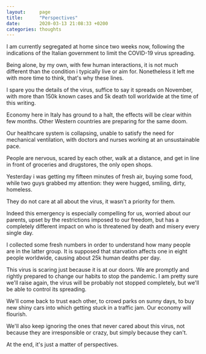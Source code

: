 ```yaml
---
layout:     page
title:      "Perspectives"
date:       2020-03-13 21:08:33 +0200
categories: thoughts
---
```


I am currently segregated at home since two weeks now, following the indications of the Italian government to limit the COVID-19 virus spreading.

Being alone, by my own, with few human interactions, it is not much different than the condition i typically live or aim for. Nonetheless it left me with more time to think, that's why these lines.

I spare you the details of the virus, suffice to say it spreads on November, with more than 150k known cases and 5k death toll worldwide at the time of this writing.

Economy here in Italy has ground to a halt, the effects will be clear within few months. Other Western countries are preparing for the same doom.

Our healthcare system is collapsing, unable to satisfy the need for mechanical ventilation, with doctors and nurses working at an unsustainable pace.

People are nervous, scared by each other, walk at a distance, and get in line in front of groceries and drugstores, the only open shops. 

Yesterday i was getting my fifteen minutes of fresh air, buying some food, while two guys grabbed my attention: they were hugged, smiling, dirty, homeless.

They do not care at all about the virus, it wasn't a priority for them.

Indeed this emergency is especially compelling for us, worried about our parents, upset by the restrictions imposed to our freedom, but has a completely different impact on who is threatened by death and misery every single day.

I collected some fresh numbers in order to understand how many people are in the latter group. It is supposed that starvation affects one in eight people worldwide, causing about 25k human deaths per day.

This virus is scaring just because it is at our doors. We are promptly and rightly prepared to change our habits to stop the pandemic. I am pretty sure we'll raise again, the virus will be probably not stopped completely, but we'll be able to control its spreading.

We'll come back to trust each other, to crowd parks on sunny days, to buy new shiny cars into which getting stuck in a traffic jam. Our economy will flourish. 

We'll also keep ignoring the ones that never cared about this virus, not because they are irresponsible or crazy, but simply because they can't.

At the end, it's just a matter of perspectives.
